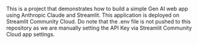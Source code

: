 This is a project that demonstrates how to build a simple Gen AI web app using Anthropic Claude and Streamlit. This application is deployed on Streamlit Community Cloud. Do note that the .env file is not pushed to this repository as we are manually setting the API Key via Streamlit Community Cloud app settings.
